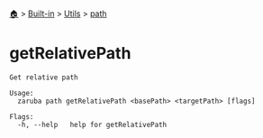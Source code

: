<!--startTocHeader-->
[🏠](../../../README.md) > [Built-in](../../README.md) > [Utils](../README.md) > [path](README.md)
# getRelativePath
<!--endTocHeader-->

```
Get relative path

Usage:
  zaruba path getRelativePath <basePath> <targetPath> [flags]

Flags:
  -h, --help   help for getRelativePath

```

<!--startTocSubtopic-->

<!--endTocSubtopic-->
